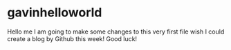 # gavinhelloworld

Hello me 
I am going to make some changes to this very first file 
wish I could create a blog by Github this week!
Good luck!

